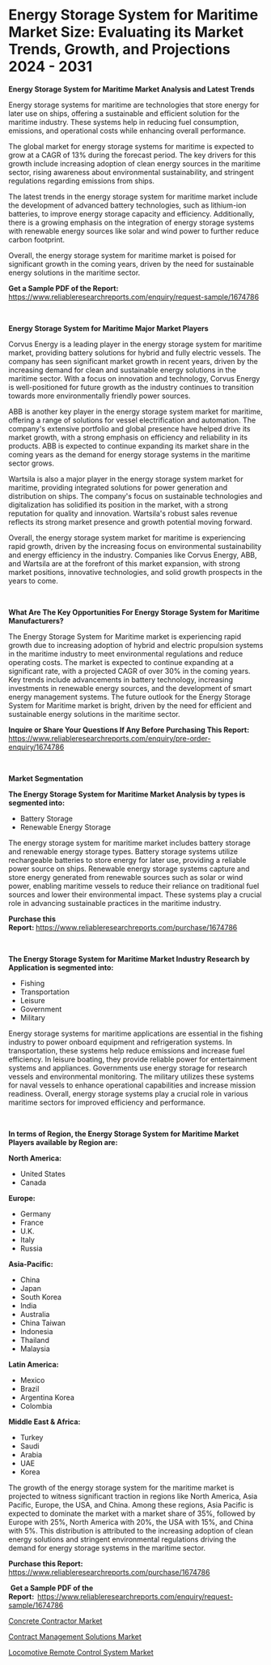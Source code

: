 <p><h1>Energy Storage System for Maritime Market Size: Evaluating its Market Trends, Growth, and Projections 2024 - 2031</h1></p><p><strong>Energy Storage System for Maritime Market Analysis and Latest Trends</strong></p>
<p><p>Energy storage systems for maritime are technologies that store energy for later use on ships, offering a sustainable and efficient solution for the maritime industry. These systems help in reducing fuel consumption, emissions, and operational costs while enhancing overall performance.</p><p>The global market for energy storage systems for maritime is expected to grow at a CAGR of 13% during the forecast period. The key drivers for this growth include increasing adoption of clean energy sources in the maritime sector, rising awareness about environmental sustainability, and stringent regulations regarding emissions from ships.</p><p>The latest trends in the energy storage system for maritime market include the development of advanced battery technologies, such as lithium-ion batteries, to improve energy storage capacity and efficiency. Additionally, there is a growing emphasis on the integration of energy storage systems with renewable energy sources like solar and wind power to further reduce carbon footprint.</p><p>Overall, the energy storage system for maritime market is poised for significant growth in the coming years, driven by the need for sustainable energy solutions in the maritime sector.</p></p>
<p><strong>Get a Sample PDF of the Report:&nbsp;</strong> <a href="https://www.reliableresearchreports.com/enquiry/request-sample/1674786">https://www.reliableresearchreports.com/enquiry/request-sample/1674786</a></p>
<p>&nbsp;</p>
<p><strong>Energy Storage System for Maritime Major Market Players</strong></p>
<p><p>Corvus Energy is a leading player in the energy storage system for maritime market, providing battery solutions for hybrid and fully electric vessels. The company has seen significant market growth in recent years, driven by the increasing demand for clean and sustainable energy solutions in the maritime sector. With a focus on innovation and technology, Corvus Energy is well-positioned for future growth as the industry continues to transition towards more environmentally friendly power sources.</p><p>ABB is another key player in the energy storage system market for maritime, offering a range of solutions for vessel electrification and automation. The company's extensive portfolio and global presence have helped drive its market growth, with a strong emphasis on efficiency and reliability in its products. ABB is expected to continue expanding its market share in the coming years as the demand for energy storage systems in the maritime sector grows.</p><p>Wartsila is also a major player in the energy storage system market for maritime, providing integrated solutions for power generation and distribution on ships. The company's focus on sustainable technologies and digitalization has solidified its position in the market, with a strong reputation for quality and innovation. Wartsila's robust sales revenue reflects its strong market presence and growth potential moving forward.</p><p>Overall, the energy storage system market for maritime is experiencing rapid growth, driven by the increasing focus on environmental sustainability and energy efficiency in the industry. Companies like Corvus Energy, ABB, and Wartsila are at the forefront of this market expansion, with strong market positions, innovative technologies, and solid growth prospects in the years to come.</p></p>
<p>&nbsp;</p>
<p><strong>What Are The Key Opportunities For Energy Storage System for Maritime Manufacturers?</strong></p>
<p><p>The Energy Storage System for Maritime market is experiencing rapid growth due to increasing adoption of hybrid and electric propulsion systems in the maritime industry to meet environmental regulations and reduce operating costs. The market is expected to continue expanding at a significant rate, with a projected CAGR of over 30% in the coming years. Key trends include advancements in battery technology, increasing investments in renewable energy sources, and the development of smart energy management systems. The future outlook for the Energy Storage System for Maritime market is bright, driven by the need for efficient and sustainable energy solutions in the maritime sector.</p></p>
<p><strong>Inquire or Share Your Questions If Any Before Purchasing This Report:</strong> <a href="https://www.reliableresearchreports.com/enquiry/pre-order-enquiry/1674786">https://www.reliableresearchreports.com/enquiry/pre-order-enquiry/1674786</a></p>
<p>&nbsp;</p>
<p><strong>Market Segmentation</strong></p>
<p><strong>The Energy Storage System for Maritime Market Analysis by types is segmented into:</strong></p>
<p><ul><li>Battery Storage</li><li>Renewable Energy Storage</li></ul></p>
<p><p>The energy storage system for maritime market includes battery storage and renewable energy storage types. Battery storage systems utilize rechargeable batteries to store energy for later use, providing a reliable power source on ships. Renewable energy storage systems capture and store energy generated from renewable sources such as solar or wind power, enabling maritime vessels to reduce their reliance on traditional fuel sources and lower their environmental impact. These systems play a crucial role in advancing sustainable practices in the maritime industry.</p></p>
<p><strong>Purchase this Report:&nbsp;</strong><a href="https://www.reliableresearchreports.com/purchase/1674786">https://www.reliableresearchreports.com/purchase/1674786</a></p>
<p>&nbsp;</p>
<p><strong>The Energy Storage System for Maritime Market Industry Research by Application is segmented into:</strong></p>
<p><ul><li>Fishing</li><li>Transportation</li><li>Leisure</li><li>Government</li><li>Military</li></ul></p>
<p><p>Energy storage systems for maritime applications are essential in the fishing industry to power onboard equipment and refrigeration systems. In transportation, these systems help reduce emissions and increase fuel efficiency. In leisure boating, they provide reliable power for entertainment systems and appliances. Governments use energy storage for research vessels and environmental monitoring. The military utilizes these systems for naval vessels to enhance operational capabilities and increase mission readiness. Overall, energy storage systems play a crucial role in various maritime sectors for improved efficiency and performance.</p></p>
<p>&nbsp;</p>
<p><strong>In terms of Region, the Energy Storage System for Maritime Market Players available by Region are:</strong></p>
<p>
    <p> <strong> North America: </strong>
        <ul>
            <li>United States</li>
            <li>Canada</li>
        </ul>
        </p> 
    <p> <strong> Europe: </strong>
        <ul>
            <li>Germany</li>
            <li>France</li>
            <li>U.K.</li>
            <li>Italy</li>
            <li>Russia</li>
        </ul>
        </p> 
    <p> <strong> Asia-Pacific: </strong>
        <ul>
            <li>China</li>
            <li>Japan</li>
            <li>South Korea</li>
            <li>India</li>
            <li>Australia</li>
            <li>China Taiwan</li>
            <li>Indonesia</li>
            <li>Thailand</li>
            <li>Malaysia</li>
        </ul>
        </p> 
    <p> <strong> Latin America: </strong>
        <ul>
            <li>Mexico</li>
            <li>Brazil</li>
            <li>Argentina Korea</li>
            <li>Colombia</li>
        </ul>
        </p> 
    <p> <strong> Middle East & Africa: </strong>
        <ul>
            <li>Turkey</li>
            <li>Saudi</li>
            <li>Arabia</li>
            <li>UAE</li>
            <li>Korea</li>
        </ul>
    </p>
    </p>
<p><p>The growth of the energy storage system for the maritime market is projected to witness significant traction in regions like North America, Asia Pacific, Europe, the USA, and China. Among these regions, Asia Pacific is expected to dominate the market with a market share of 35%, followed by Europe with 25%, North America with 20%, the USA with 15%, and China with 5%. This distribution is attributed to the increasing adoption of clean energy solutions and stringent environmental regulations driving the demand for energy storage systems in the maritime sector.</p></p>
<p><strong>Purchase this Report: </strong><a href="https://www.reliableresearchreports.com/purchase/1674786">https://www.reliableresearchreports.com/purchase/1674786</a></p>
<p>&nbsp;<strong>Get a Sample PDF of the Report:&nbsp;&nbsp;</strong><a href="https://www.reliableresearchreports.com/enquiry/request-sample/1674786">https://www.reliableresearchreports.com/enquiry/request-sample/1674786</a></p>
<p><strong></strong></p>
<p><p><a href="https://github.com/johnbach50/Market-Research-Report-List-2/blob/main/concrete-contractor-market.md">Concrete Contractor Market</a></p><p><a href="https://github.com/pjcfca/Market-Research-Report-List-1/blob/main/contract-management-solutions-market.md">Contract Management Solutions Market</a></p><p><a href="https://github.com/wusalecollins540tpqoz/Market-Research-Report-List-1/blob/main/locomotive-remote-control-system-market.md">Locomotive Remote Control System Market</a></p></p>